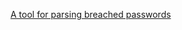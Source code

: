 [A tool for parsing breached passwords](https://github.com/hmaverickadams/breach-parse#installation)
